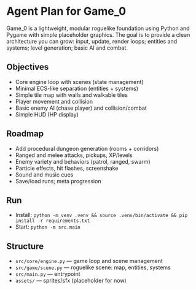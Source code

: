 # Agent Plan for Game_0

Game_0 is a lightweight, modular roguelike foundation using Python and Pygame with simple placeholder graphics. The goal is to provide a clean architecture you can grow: input, update, render loops; entities and systems; level generation; basic AI and combat.

## Objectives
- Core engine loop with scenes (state management)
- Minimal ECS-like separation (entities + systems)
- Simple tile map with walls and walkable tiles
- Player movement and collision
- Basic enemy AI (chase player) and collision/combat
- Simple HUD (HP display)

## Roadmap
- Add procedural dungeon generation (rooms + corridors)
- Ranged and melee attacks, pickups, XP/levels
- Enemy variety and behaviors (patrol, ranged, swarm)
- Particle effects, hit flashes, screenshake
- Sound and music cues
- Save/load runs; meta progression

## Run
- Install: `python -m venv .venv && source .venv/bin/activate && pip install -r requirements.txt`
- Start: `python -m src.main`

## Structure
- `src/core/engine.py` — game loop and scene management
- `src/game/scene.py` — roguelike scene: map, entities, systems
- `src/main.py` — entrypoint
- `assets/` — sprites/sfx (placeholder for now)
